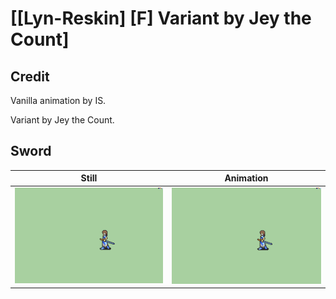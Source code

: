 # [\[Lyn-Reskin\] \[F\] Variant by Jey the Count]

## Credit

Vanilla animation by IS.

Variant by Jey the Count.
	
## Sword

| Still | Animation |
| :---: | :-------: |
| ![Sword still](./Sword_000.png) | ![Sword animation](./Sword.gif) |
